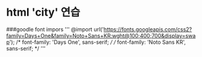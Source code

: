 # html 'city' 연습

###goodle font impors
'''
@import url('https://fonts.googleapis.com/css2?family=Days+One&family=Noto+Sans+KR:wght@100;400;700&display=swap');
 /* font-family: 'Days One', sans-serif; */
/* font-family: 'Noto Sans KR', sans-serif; */
'''